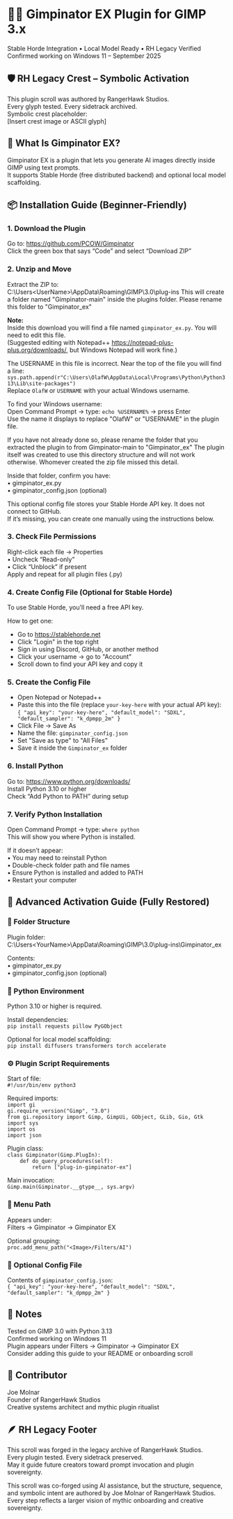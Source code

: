 # 🧙‍♂️ Gimpinator EX Plugin for GIMP 3.x

Stable Horde Integration • Local Model Ready • RH Legacy Verified  
Confirmed working on Windows 11 – September 2025

## 🛡️ RH Legacy Crest – Symbolic Activation

This plugin scroll was authored by RangerHawk Studios.  
Every glyph tested. Every sidetrack archived.  
Symbolic crest placeholder:  
[Insert crest image or ASCII glyph]

## 🌱 What Is Gimpinator EX?

Gimpinator EX is a plugin that lets you generate AI images directly inside GIMP using text prompts.  
It supports Stable Horde (free distributed backend) and optional local model scaffolding.

## 📦 Installation Guide (Beginner-Friendly)

### 1. Download the Plugin

Go to: https://github.com/PCOW/Gimpinator  
Click the green box that says “Code” and select “Download ZIP”

### 2. Unzip and Move

Extract the ZIP to:  
C:\Users\<UserName>\AppData\Roaming\GIMP\3.0\plug-ins
This will create a folder named "Gimpinator-main" inside the plugins folder. Please rename this folder to "Gimpinator_ex"

**Note:**  
Inside this download you will find a file named `gimpinator_ex.py`. You will need to edit this file.  
(Suggested editing with Notepad++ https://notepad-plus-plus.org/downloads/, but Windows Notepad will work fine.)

The USERNAME in this file is incorrect. Near the top of the file you will find a line:  
`sys.path.append(r"C:\Users\OlafW\AppData\Local\Programs\Python\Python313\Lib\site-packages")`  
Replace `OlafW` or `USERNAME` with your actual Windows username.

To find your Windows username:  
Open Command Prompt → type: `echo %USERNAME%` → press Enter  
Use the name it displays to replace "OlafW" or "USERNAME" in the plugin file.

If you have not already done so, please rename the folder that you extracted the plugin to from Gimpinator-main to "Gimpinator_ex" The plugin itself was created to use this directory structure and will not work otherwise. Whomever created the zip file missed this detail.

Inside that folder, confirm you have:  
• gimpinator_ex.py  
• gimpinator_config.json (optional)

This optional config file stores your Stable Horde API key. It does not connect to GitHub.  
If it’s missing, you can create one manually using the instructions below.

### 3. Check File Permissions

Right-click each file → Properties  
• Uncheck “Read-only”  
• Click “Unblock” if present  
Apply and repeat for all plugin files (.py)

### 4. Create Config File (Optional for Stable Horde)

To use Stable Horde, you’ll need a free API key.

How to get one:  
- Go to https://stablehorde.net  
- Click "Login" in the top right  
- Sign in using Discord, GitHub, or another method  
- Click your username → go to "Account"  
- Scroll down to find your API key and copy it

### 5. Create the Config File

- Open Notepad or Notepad++  
- Paste this into the file (replace `your-key-here` with your actual API key):  
`{ "api_key": "your-key-here", "default_model": "SDXL", "default_sampler": "k_dpmpp_2m" }`  
- Click File → Save As  
- Name the file: `gimpinator_config.json`  
- Set "Save as type" to "All Files"  
- Save it inside the `Gimpinator_ex` folder

### 6. Install Python

Go to: https://www.python.org/downloads/  
Install Python 3.10 or higher  
Check “Add Python to PATH” during setup

### 7. Verify Python Installation

Open Command Prompt → type: `where python`  
This will show you where Python is installed.

If it doesn’t appear:  
• You may need to reinstall Python  
• Double-check folder path and file names  
• Ensure Python is installed and added to PATH  
• Restart your computer

## 🧠 Advanced Activation Guide (Fully Restored)

### 📁 Folder Structure

Plugin folder:  
C:\Users\<YourName>\AppData\Roaming\GIMP\3.0\plug-ins\Gimpinator_ex

Contents:  
• gimpinator_ex.py  
• gimpinator_config.json (optional)

### 🐍 Python Environment

Python 3.10 or higher is required.

Install dependencies:  
`pip install requests pillow PyGObject`

Optional for local model scaffolding:  
`pip install diffusers transformers torch accelerate`

### ⚙️ Plugin Script Requirements

Start of file:  
`#!/usr/bin/env python3`

Required imports:  
`import gi`  
`gi.require_version("Gimp", "3.0")`  
`from gi.repository import Gimp, GimpUi, GObject, GLib, Gio, Gtk`  
`import sys`  
`import os`  
`import json`

Plugin class:  
`class Gimpinator(Gimp.PlugIn):`  
`    def do_query_procedures(self):`  
`        return ["plug-in-gimpinator-ex"]`

Main invocation:  
`Gimp.main(Gimpinator.__gtype__, sys.argv)`

### 🧭 Menu Path

Appears under:  
Filters → Gimpinator → Gimpinator EX

Optional grouping:  
`proc.add_menu_path("<Image>/Filters/AI")`

### 🔐 Optional Config File

Contents of `gimpinator_config.json`:  
`{ "api_key": "your-key-here", "default_model": "SDXL", "default_sampler": "k_dpmpp_2m" }`

## 🧾 Notes

Tested on GIMP 3.0 with Python 3.13  
Confirmed working on Windows 11  
Plugin appears under Filters → Gimpinator → Gimpinator EX  
Consider adding this guide to your README or onboarding scroll

## 🧙 Contributor

Joe Molnar  
Founder of RangerHawk Studios  
Creative systems architect and mythic plugin ritualist

## 🪶 RH Legacy Footer

This scroll was forged in the legacy archive of RangerHawk Studios.  
Every plugin tested. Every sidetrack preserved.  
May it guide future creators toward prompt invocation and plugin sovereignty.

This scroll was co-forged using AI assistance, but the structure, sequence, and symbolic intent are authored by Joe Molnar of RangerHawk Studios.  
Every step reflects a larger vision of mythic onboarding and creative sovereignty.
